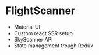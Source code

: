 # FlightScanner

* Material UI
* Custom react SSR setup
* SkyScanner API 
* State management trough Redux
